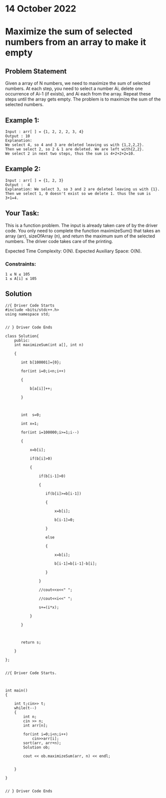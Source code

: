 # 14 October 2022

# Maximize the sum of selected numbers from an array to make it empty

## Problem Statement
Given a array of N numbers, we need to maximize the sum of selected numbers. At each step, you need to select a number Ai, delete one occurrence of Ai-1 (if exists), and Ai each from the array. Repeat these steps until the array gets empty. The problem is to maximize the sum of the selected numbers.

## Example 1:
```
Input : arr[ ] = {1, 2, 2, 2, 3, 4}
Output : 10
Explanation:
We select 4, so 4 and 3 are deleted leaving us with {1,2,2,2}.
Then we select 2, so 2 & 1 are deleted. We are left with{2,2}.
We select 2 in next two steps, thus the sum is 4+2+2+2=10.
```

## Example 2:
```
Input : arr[ ] = {1, 2, 3} 
Output :  4
Explanation: We select 3, so 3 and 2 are deleted leaving us with {1}.
Then we select 1, 0 doesn't exist so we delete 1. thus the sum is 3+1=4.
```

## Your Task:
This is a function problem. The input is already taken care of by the driver code. You only need to complete the function maximizeSum() that takes an array (arr), sizeOfArray (n), and return the maximum sum of the selected numbers. The driver code takes care of the printing.

Expected Time Complexity: O(N).
Expected Auxiliary Space: O(N).


### Constraints:
```
1 ≤ N ≤ 105
1 ≤ A[i] ≤ 105
```



## Solution
```
//{ Driver Code Starts
#include <bits/stdc++.h> 
using namespace std; 
  

// } Driver Code Ends

class Solution{
    public:
    int maximizeSum(int a[], int n) 

    {

       int b[100001]={0};

       for(int i=0;i<n;i++)

       {

           b[a[i]]++;

       }

       

       int  s=0;

       int x=1;

       for(int i=100000;i>=1;i--)

       {

           x=b[i];

           if(b[i]>0)

           {

               if(b[i-1]>0)

               {

                  if(b[i]>=b[i-1])

                  {

                      x=b[i];

                      b[i-1]=0;

                  }

                  else

                  {

                      x=b[i];

                      b[i-1]=b[i-1]-b[i];

                  }

               }

               //cout<<x<<" ";

               //cout<<i<<" ";

               s+=(i*x);

           }

       }

       

       return s;

    }

};


//{ Driver Code Starts.



int main()
{
    
    int t;cin>> t;
    while(t--)
    {
        int n;
        cin >> n;
        int arr[n];
        
        for(int i=0;i<n;i++)
            cin>>arr[i];
        sort(arr, arr+n);
        Solution ob;
        
        cout << ob.maximizeSum(arr, n) << endl;
        
        
    }

}


// } Driver Code Ends
```
